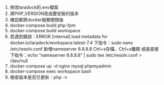 1. 修改laradock的.env檔案
2. 將PHP_VERSION改成要安裝的版本
3. 確認都將docker服務關閉後
4. docker-compose build php-fpm
5. docker-compose build workspace
6. 若遇到錯誤：ERROR [internal] load metadata for docker.io/laradock/workspace:latest-7.4
   下指令：sudo nano /etc/resolv.conf
   新增nameserver 8.8.8.8
   Ctrl+s存檔、Ctrl+x離開
   或是直接下指令：echo “nameserver 8.8.8.8” | sudo tee /etc/resolv.conf > /dev/null
7. docker-compose up -d nginx mysql phpmyadmin
8. docker-compose exec workspace bash
9. 檢查版本是否已更新：php -v
